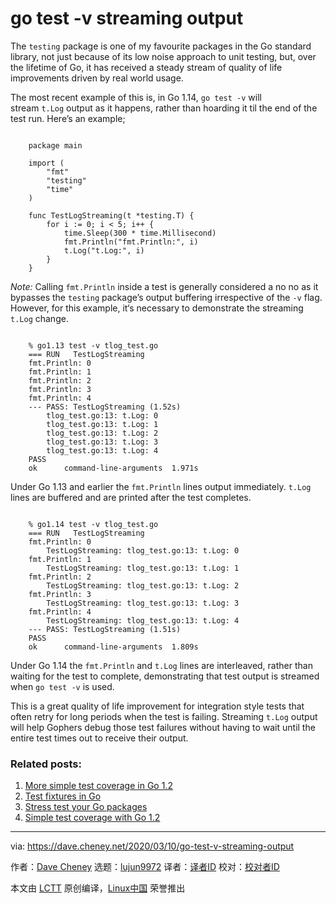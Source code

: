 [#]: subject: "go test -v streaming output"
[#]: via: "https://dave.cheney.net/2020/03/10/go-test-v-streaming-output"
[#]: author: "Dave Cheney https://dave.cheney.net/author/davecheney"
[#]: collector: "lujun9972"
[#]: translator: " "
[#]: reviewer: " "
[#]: publisher: " "
[#]: url: " "

go test -v streaming output
======

The `testing` package is one of my favourite packages in the Go standard library, not just because of its low noise approach to unit testing, but, over the lifetime of Go, it has received a steady stream of quality of life improvements driven by real world usage.

The most recent example of this is, in Go 1.14, `go test -v` will stream `t.Log` output as it happens, rather than hoarding it til the end of the test run. Here’s an example;

```

    package main

    import (
        "fmt"
        "testing"
        "time"
    )

    func TestLogStreaming(t *testing.T) {
        for i := 0; i < 5; i++ {
            time.Sleep(300 * time.Millisecond)
            fmt.Println("fmt.Println:", i)
            t.Log("t.Log:", i)
        }
    }

```

_Note:_ Calling `fmt.Println` inside a test is generally considered a no no as it bypasses the `testing` package’s output buffering irrespective of the `-v` flag. However, for this example, it‘s necessary to demonstrate the streaming `t.Log` change.

```

    % go1.13 test -v tlog_test.go
    === RUN   TestLogStreaming
    fmt.Println: 0
    fmt.Println: 1
    fmt.Println: 2
    fmt.Println: 3
    fmt.Println: 4
    --- PASS: TestLogStreaming (1.52s)
        tlog_test.go:13: t.Log: 0
        tlog_test.go:13: t.Log: 1
        tlog_test.go:13: t.Log: 2
        tlog_test.go:13: t.Log: 3
        tlog_test.go:13: t.Log: 4
    PASS
    ok      command-line-arguments  1.971s

```

Under Go 1.13 and earlier the `fmt.Println` lines output immediately. `t.Log` lines are buffered and are printed after the test completes.

```

    % go1.14 test -v tlog_test.go
    === RUN   TestLogStreaming
    fmt.Println: 0
        TestLogStreaming: tlog_test.go:13: t.Log: 0
    fmt.Println: 1
        TestLogStreaming: tlog_test.go:13: t.Log: 1
    fmt.Println: 2
        TestLogStreaming: tlog_test.go:13: t.Log: 2
    fmt.Println: 3
        TestLogStreaming: tlog_test.go:13: t.Log: 3
    fmt.Println: 4
        TestLogStreaming: tlog_test.go:13: t.Log: 4
    --- PASS: TestLogStreaming (1.51s)
    PASS
    ok      command-line-arguments  1.809s

```

Under Go 1.14 the `fmt.Println` and `t.Log` lines are interleaved, rather than waiting for the test to complete, demonstrating that test output is streamed when `go test -v` is used.

This is a great quality of life improvement for integration style tests that often retry for long periods when the test is failing. Streaming `t.Log` output will help Gophers debug those test failures without having to wait until the entire test times out to receive their output.

### Related posts:

  1. [More simple test coverage in Go 1.2][1]
  2. [Test fixtures in Go][2]
  3. [Stress test your Go packages][3]
  4. [Simple test coverage with Go 1.2][4]



--------------------------------------------------------------------------------

via: https://dave.cheney.net/2020/03/10/go-test-v-streaming-output

作者：[Dave Cheney][a]
选题：[lujun9972][b]
译者：[译者ID](https://github.com/译者ID)
校对：[校对者ID](https://github.com/校对者ID)

本文由 [LCTT](https://github.com/LCTT/TranslateProject) 原创编译，[Linux中国](https://linux.cn/) 荣誉推出

[a]: https://dave.cheney.net/author/davecheney
[b]: https://github.com/lujun9972
[1]: https://dave.cheney.net/2013/11/14/more-simple-test-coverage-in-go-1-2 (More simple test coverage in Go 1.2)
[2]: https://dave.cheney.net/2016/05/10/test-fixtures-in-go (Test fixtures in Go)
[3]: https://dave.cheney.net/2013/06/19/stress-test-your-go-packages (Stress test your Go packages)
[4]: https://dave.cheney.net/2013/10/07/simple-test-coverage-with-go-1-2 (Simple test coverage with Go 1.2)
